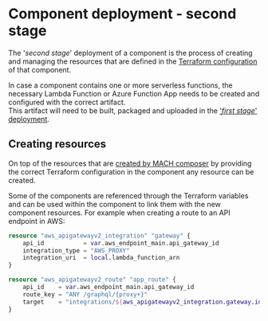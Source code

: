 # Component deployment - second stage

The '*second stage*' deployment of a component is the process of creating and
managing the resources that are defined in the
[Terraform configuration](../components/index.md) of
that component.

In case a component contains one or more serverless functions, the necessary
Lambda Function or Azure Function App needs to be created and configured with
the correct artifact.<br>
This artifact will need to be built, packaged and uploaded in the
['*first stage*' deployment](./first-stage.md).

## Creating resources

On top of the resources that are [created by MACH composer](./index.md) by
providing the correct Terraform configuration in the component any resource can
be created.

Some of the components are referenced through the Terraform variables and can be
used within the component to link them with the new component resources. For
example when creating a route to an API endpoint in AWS:

```terraform
resource "aws_apigatewayv2_integration" "gateway" {
    api_id           = var.aws_endpoint_main.api_gateway_id
    integration_type = "AWS_PROXY"
    integration_uri  = local.lambda_function_arn
}

resource "aws_apigatewayv2_route" "app_route" {
    api_id    = var.aws_endpoint_main.api_gateway_id
    route_key = "ANY /graphql/{proxy+}"
    target    = "integrations/${aws_apigatewayv2_integration.gateway.id}"
}
```
